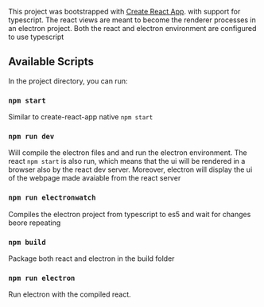 This project was bootstrapped with [Create React App](https://github.com/facebook/create-react-app). with support for typescript.
The react views are meant to become the renderer processes in an electron project.
Both the react and electron environment are configured to use typescript

## Available Scripts

In the project directory, you can run:

### `npm start`

Similar to create-react-app native ``npm start``

### `npm run dev`

Will compile the electron files and and run the electron environment. The react ``npm start`` is also run, which means that the ui will be rendered in a browser also by the react dev server. Moreover, electron will display the ui of the webpage made avaiable from the react server

### `npm run electronwatch`

Compiles the electron project from typescript to es5 and wait for changes beore repeating

### `npm build`

Package both react and electron in the build folder

### `npm run electron`

Run electron with the compiled react.